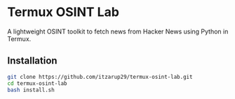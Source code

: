 # Termux OSINT Lab

A lightweight OSINT toolkit to fetch news from Hacker News using Python in Termux.

## Installation

```bash
git clone https://github.com/itzarup29/termux-osint-lab.git
cd termux-osint-lab
bash install.sh
